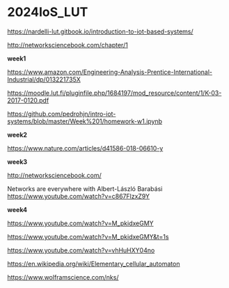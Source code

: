 # 2024IoS_LUT

https://nardelli-lut.gitbook.io/introduction-to-iot-based-systems/

http://networksciencebook.com/chapter/1

**week1**

https://www.amazon.com/Engineering-Analysis-Prentice-International-Industrial/dp/013221735X

https://moodle.lut.fi/pluginfile.php/1684197/mod_resource/content/1/K-03-2017-0120.pdf

https://github.com/pedrohjn/intro-iot-systems/blob/master/Week%201/homework-w1.ipynb


**week2**

https://www.nature.com/articles/d41586-018-06610-y



**week3**

http://networksciencebook.com/

Networks are everywhere with Albert-László Barabási   
https://www.youtube.com/watch?v=c867FlzxZ9Y






**week4**  

https://www.youtube.com/watch?v=M_pkidxeGMY

https://www.youtube.com/watch?v=M_pkidxeGMY&t=1s

https://www.youtube.com/watch?v=vhHuHXY04no

https://en.wikipedia.org/wiki/Elementary_cellular_automaton

https://www.wolframscience.com/nks/

